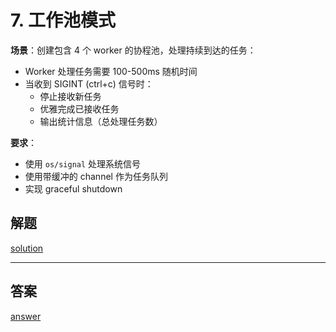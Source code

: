 # **7. 工作池模式**
**场景**：创建包含 4 个 worker 的协程池，处理持续到达的任务：
- Worker 处理任务需要 100-500ms 随机时间
- 当收到 SIGINT (ctrl+c) 信号时：
    - 停止接收新任务
    - 优雅完成已接收任务
    - 输出统计信息（总处理任务数）

**要求**：
- 使用 `os/signal` 处理系统信号
- 使用带缓冲的 channel 作为任务队列
- 实现 graceful shutdown

## 解题

[solution](your_solution.go)

---

## 答案

[answer](answer.go)
